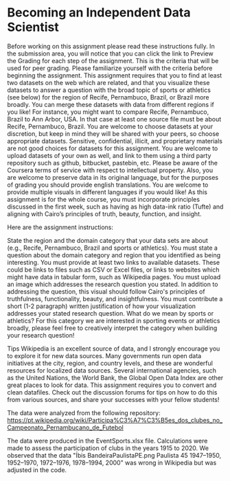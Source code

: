 # Becoming an Independent Data Scientist

Before working on this assignment please read these instructions fully. In the submission area, you will notice that you can click the link to Preview the Grading for each step of the assignment. This is the criteria that will be used for peer grading. Please familiarize yourself with the criteria before beginning the assignment.
This assignment requires that you to find at least two datasets on the web which are related, and that you visualize these datasets to answer a question with the broad topic of sports or athletics (see below) for the region of Recife, Pernambuco, Brazil, or Brazil more broadly.
You can merge these datasets with data from different regions if you like! For instance, you might want to compare Recife, Pernambuco, Brazil to Ann Arbor, USA. In that case at least one source file must be about Recife, Pernambuco, Brazil.
You are welcome to choose datasets at your discretion, but keep in mind they will be shared with your peers, so choose appropriate datasets. Sensitive, confidential, illicit, and proprietary materials are not good choices for datasets for this assignment. You are welcome to upload datasets of your own as well, and link to them using a third party repository such as github, bitbucket, pastebin, etc. Please be aware of the Coursera terms of service with respect to intellectual property.
Also, you are welcome to preserve data in its original language, but for the purposes of grading you should provide english translations. You are welcome to provide multiple visuals in different languages if you would like!
As this assignment is for the whole course, you must incorporate principles discussed in the first week, such as having as high data-ink ratio (Tufte) and aligning with Cairo’s principles of truth, beauty, function, and insight.

Here are the assignment instructions:

State the region and the domain category that your data sets are about (e.g., Recife, Pernambuco, Brazil and sports or athletics).
You must state a question about the domain category and region that you identified as being interesting.
You must provide at least two links to available datasets. These could be links to files such as CSV or Excel files, or links to websites which might have data in tabular form, such as Wikipedia pages.
You must upload an image which addresses the research question you stated. In addition to addressing the question, this visual should follow Cairo's principles of truthfulness, functionality, beauty, and insightfulness.
You must contribute a short (1-2 paragraph) written justification of how your visualization addresses your stated research question.
What do we mean by sports or athletics? For this category we are interested in sporting events or athletics broadly, please feel free to creatively interpret the category when building your research question!

Tips
Wikipedia is an excellent source of data, and I strongly encourage you to explore it for new data sources.
Many governments run open data initiatives at the city, region, and country levels, and these are wonderful resources for localized data sources.
Several international agencies, such as the United Nations, the World Bank, the Global Open Data Index are other great places to look for data.
This assignment requires you to convert and clean datafiles. Check out the discussion forums for tips on how to do this from various sources, and share your successes with your fellow students!


The data were analyzed from the following repository: 
https://pt.wikipedia.org/wiki/Participa%C3%A7%C3%B5es_dos_clubes_no_Campeonato_Pernambucano_de_Futebol


The data were produced in the EventSports.xlsx file.
Calculations were made to assess the participation of clubs in the years 1915 to 2020. We observed that the data "Íbis	BandeiraPaulistaPE.png Paulista	45	1947–1950, 1952–1970, 1972–1976, 1978–1994, 2000" was wrong in Wikipedia but was adjusted in the code.
